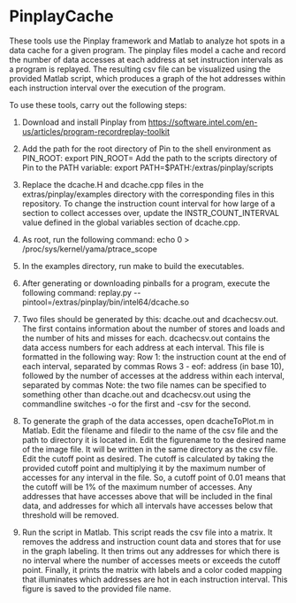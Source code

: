 # PinplayCache

These tools use the Pinplay framework and Matlab to analyze hot spots in a data cache for a given program. The pinplay files 
model a cache and record the number of data accesses at each address at set instruction intervals as a program is replayed. 
The resulting csv file can be visualized using the provided Matlab script, which produces a graph of the hot addresses 
within each instruction interval over the execution of the program.

To use these tools, carry out the following steps:
1. Download and install Pinplay from https://software.intel.com/en-us/articles/program-recordreplay-toolkit

2. Add the path for the root directory of Pin to the shell environment as PIN_ROOT:
  export PIN_ROOT=<path to Pin directory>
  Add the path to the scripts directory of Pin to the PATH variable:
  export PATH=$PATH:<path to Pin directory>/extras/pinplay/scripts

3. Replace the dcache.H and dcache.cpp files in the extras/pinplay/examples directory with the corresponding files in this 
repository. To change the instruction count interval for how large of a section to collect accesses over, update the 
INSTR_COUNT_INTERVAL value defined in the global variables section of dcache.cpp.

4. As root, run the following command: echo 0 > /proc/sys/kernel/yama/ptrace_scope

5. In the examples directory, run make to build the executables.

6. After generating or downloading pinballs for a program, execute the following command:
replay.py --pintool=<path to Pin dir>/extras/pinplay/bin/intel64/dcache.so <path to pinball>

7. Two files should be generated by this: dcache.out and dcachecsv.out. The first contains information about the number of 
stores and loads and the number of hits and misses for each. dcachecsv.out contains the data access numbers for each address
at each interval. This file is formatted in the following way:
Row 1: the instruction count at the end of each interval, separated by commas
Rows 3 - eof: address (in base 10), followed by the number of accesses at the address within each interval, separated by
commas
Note: the two file names can be specified to something other than dcache.out and dcachecsv.out using the commandline switches
-o for the first and -csv for the second.

8. To generate the graph of the data accesses, open dcacheToPlot.m in Matlab. Edit the filename and filedir to the name of 
the csv file and the path to directory it is located in. Edit the figurename to the desired name of the image file. It will
be written in the same directory as the csv file. Edit the cutoff point as desired. The cutoff is calculated by taking the 
provided cutoff point and multiplying it by the maximum number of accesses for any interval in the file. So, a cutoff point
of 0.01 means that the cutoff will be 1% of the maximum number of accesses. Any addresses that have accesses above that will
be included in the final data, and addresses for which all intervals have accesses below that threshold will be removed.

9. Run the script in Matlab. This script reads the csv file into a matrix. It removes the address and instruction count data 
and stores that for use in the graph labeling. It then trims out any addresses for which there is no interval where the 
number of accesses meets or exceeds the cutoff point. Finally, it prints the matrix with labels and a color coded mapping
that illuminates which addresses are hot in each instruction interval. This figure is saved to the provided file name.
